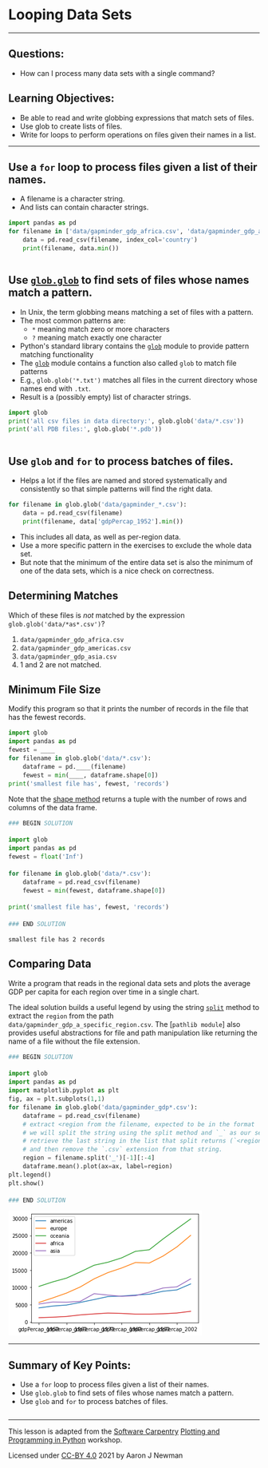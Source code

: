 # Looping Data Sets

---

## Questions:
- How can I process many data sets with a single command?

## Learning Objectives:
- Be able to read and write globbing expressions that match sets of files.
- Use glob to create lists of files.
- Write for loops to perform operations on files given their names in a list.

---

## Use a `for` loop to process files given a list of their names.

*   A filename is a character string.
*   And lists can contain character strings.

~~~python
import pandas as pd
for filename in ['data/gapminder_gdp_africa.csv', 'data/gapminder_gdp_asia.csv']:
    data = pd.read_csv(filename, index_col='country')
    print(filename, data.min())
~~~


```python

```

## Use [`glob.glob`](https://docs.python.org/3/library/glob.html#glob.glob) to find sets of files whose names match a pattern.

*   In Unix, the term globbing means matching a set of files with a pattern.
*   The most common patterns are:
    *   `*` meaning match zero or more characters
    *   `?` meaning match exactly one character
*   Python's standard library contains the [`glob`](https://docs.python.org/3/library/glob.html) module to provide pattern matching functionality
*   The [`glob`](https://docs.python.org/3/library/glob.html) module contains a function also called `glob` to match file patterns
*   E.g., `glob.glob('*.txt')` matches all files in the current directory 
    whose names end with `.txt`.
*   Result is a (possibly empty) list of character strings.

~~~python
import glob
print('all csv files in data directory:', glob.glob('data/*.csv'))
print('all PDB files:', glob.glob('*.pdb'))

~~~


```python

```

## Use `glob` and `for` to process batches of files.

*   Helps a lot if the files are named and stored systematically and consistently
    so that simple patterns will find the right data.

~~~python
for filename in glob.glob('data/gapminder_*.csv'):
    data = pd.read_csv(filename)
    print(filename, data['gdpPercap_1952'].min())
~~~

*   This includes all data, as well as per-region data.
*   Use a more specific pattern in the exercises to exclude the whole data set.
*   But note that the minimum of the entire data set is also the minimum of one of the data sets,
    which is a nice check on correctness.

## Determining Matches

Which of these files is *not* matched by the expression `glob.glob('data/*as*.csv')`?

1. `data/gapminder_gdp_africa.csv`
2. `data/gapminder_gdp_americas.csv`
3. `data/gapminder_gdp_asia.csv`
4. 1 and 2 are not matched.

## Minimum File Size

Modify this program so that it prints the number of records in
the file that has the fewest records.

~~~python
import glob
import pandas as pd
fewest = ____
for filename in glob.glob('data/*.csv'):
    dataframe = pd.____(filename)
    fewest = min(____, dataframe.shape[0])
print('smallest file has', fewest, 'records')
~~~

Note that the [shape method](https://pandas.pydata.org/pandas-docs/stable/reference/api/pandas.DataFrame.shape.html)
returns a tuple with the number of rows and columns of the data frame.


```python
### BEGIN SOLUTION

import glob
import pandas as pd
fewest = float('Inf')

for filename in glob.glob('data/*.csv'):
    dataframe = pd.read_csv(filename)
    fewest = min(fewest, dataframe.shape[0])
    
print('smallest file has', fewest, 'records')

### END SOLUTION
```

    smallest file has 2 records


## Comparing Data

Write a program that reads in the regional data sets
and plots the average GDP per capita for each region over time
in a single chart.

The ideal solution builds a useful legend by using the string [`split`](https://docs.python.org/3/library/stdtypes.html#str.split) method to
extract the `region` from the path `data/gapminder_gdp_a_specific_region.csv`. The [`pathlib module`]
also provides useful abstractions for file and path manipulation like returning the name of a file 
without the file extension.


```python
### BEGIN SOLUTION

import glob
import pandas as pd
import matplotlib.pyplot as plt
fig, ax = plt.subplots(1,1)
for filename in glob.glob('data/gapminder_gdp*.csv'):
    dataframe = pd.read_csv(filename)
    # extract <region from the filename, expected to be in the format 'data/gapminder_gdp_<region.csv'.
    # we will split the string using the split method and `_` as our separator,
    # retrieve the last string in the list that split returns (`<region.csv`), 
    # and then remove the `.csv` extension from that string.
    region = filename.split('_')[-1][:-4] 
    dataframe.mean().plot(ax=ax, label=region)
plt.legend()
plt.show()

### END SOLUTION
```


    
![png](looping-data-sets_files/looping-data-sets_12_0.png)
    


---
## Summary of Key Points:
- Use a `for` loop to process files given a list of their names.
- Use `glob.glob` to find sets of files whose names match a pattern.
- Use `glob` and `for` to process batches of files.


```python

```

---
This lesson is adapted from the [Software Carpentry](https://software-carpentry.org/lessons/) [Plotting and Programming in Python](http://swcarpentry.github.io/python-novice-gapminder/) workshop. 

Licensed under [CC-BY 4.0](https://creativecommons.org/licenses/by/4.0/) 2021 by Aaron J Newman
